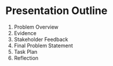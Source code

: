 # Presentation Outline

1. Problem Overview
2. Evidence
3. Stakeholder Feedback
4. Final Problem Statement
5. Task Plan
6. Reflection